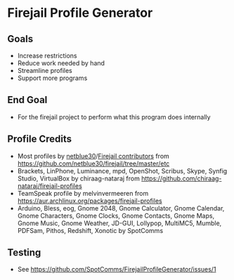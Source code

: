 Firejail Profile Generator
==========

Goals
------
- Increase restrictions
- Reduce work needed by hand
- Streamline profiles
- Support more programs

End Goal
--------
- For the firejail project to perform what this program does internally

Profile Credits
-------
- Most profiles by [netblue30](https://github.com/netblue30/)/[Firejail contributors](https://github.com/netblue30/firejail/graphs/contributors) from https://github.com/netblue30/firejail/tree/master/etc
- Brackets, LinPhone, Luminance, mpd, OpenShot, Scribus, Skype, Synfig Studio, VirtualBox by chiraag-nataraj from https://github.com/chiraag-nataraj/firejail-profiles
- TeamSpeak profile by melvinvermeeren from https://aur.archlinux.org/packages/firejail-profiles
- Arduino, Bless, eog, Gnome 2048, Gnome Calculator, Gnome Calendar, Gnome Characters, Gnome Clocks, Gnome Contacts, Gnome Maps, Gnome Music, Gnome Weather, JD-GUI, Lollypop, MultiMC5, Mumble, PDFSam, Pithos, Redshift, Xonotic by SpotComms

Testing
-------
- See https://github.com/SpotComms/FirejailProfileGenerator/issues/1
